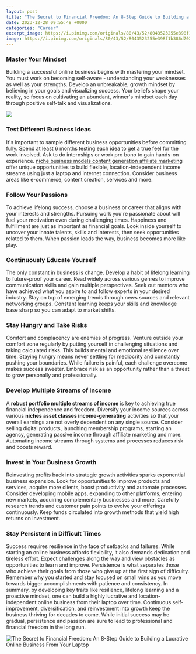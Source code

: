 ```yaml
---
layout: post
title: "The Secret to Financial Freedom: An 8-Step Guide to Building a Lucrative Online Business From Your Laptop"
date: 2023-12-28 09:55:48 +0000
categories: "Career"
excerpt_image: https://i.pinimg.com/originals/80/43/52/8043523255e398f1b386d70255ac0164.png
image: https://i.pinimg.com/originals/80/43/52/8043523255e398f1b386d70255ac0164.png
---
```


### Master Your Mindset
Building a successful online business begins with mastering your mindset. You must work on becoming self-aware - understanding your weaknesses as well as your strengths. Develop an unbreakable, growth mindset by believing in your goals and visualizing success. Your beliefs shape your reality, so focus on cultivating an abundant, winner's mindset each day through positive self-talk and visualizations.

![](https://www.moneylogue.com/wp-content/uploads/financial-freedom.jpg)
### Test Different Business Ideas 
It's important to sample different business opportunities before committing fully. Spend at least 6 months testing each idea to get a true feel for the work involved. Ask to do internships or work pro bono to gain hands-on experience. [niche business models content generation affiliate marketing](https://store.fi.io.vn/womens-pitbull-mom-funny-valentines-day-dog-lovers-bully-pitty-1-3) offer unique opportunities to build flexible, location-independent income streams using just a laptop and internet connection. Consider business areas like e-commerce, content creation, services and more.
### Follow Your Passions
To achieve lifelong success, choose a business or career that aligns with your interests and strengths. Pursuing work you're passionate about will fuel your motivation even during challenging times. Happiness and fulfillment are just as important as financial goals. Look inside yourself to uncover your innate talents, skills and interests, then seek opportunities related to them. When passion leads the way, business becomes more like play.
### Continuously Educate Yourself
The only constant in business is change. Develop a habit of lifelong learning to future-proof your career. Read widely across various genres to improve communication skills and gain multiple perspectives. Seek out mentors who have achieved what you aspire to and follow experts in your desired industry. Stay on top of emerging trends through news sources and relevant networking groups. Constant learning keeps your skills and knowledge base sharp so you can adapt to market shifts. 
### Stay Hungry and Take Risks
Comfort and complacency are enemies of progress. Venture outside your comfort zone regularly by putting yourself in challenging situations and taking calculated risks. This builds mental and emotional resilience over time. Staying hungry means never settling for mediocrity and constantly pushing your boundaries. While failure is painful, each challenge overcome makes success sweeter. Embrace risk as an opportunity rather than a threat to grow personally and professionally.
### Develop Multiple Streams of Income
A **robust portfolio multiple streams of income** is key to achieving true financial independence and freedom. Diversify your income sources across various **niches asset classes income-generating** activities so that your overall earnings are not overly dependent on any single source. Consider selling digital products, launching membership programs, starting an agency, generating passive income through affiliate marketing and more. Automating income streams through systems and processes reduces risk and boosts reward. 
### Invest in Your Business Growth 
Reinvesting profits back into strategic growth activities sparks exponential business expansion. Look for opportunities to improve products and services, acquire more clients, boost productivity and automate processes. Consider developing mobile apps, expanding to other platforms, entering new markets, acquiring complementary businesses and more. Carefully research trends and customer pain points to evolve your offerings continuously. Keep funds circulated into growth methods that yield high returns on investment.
### Stay Persistent in Difficult Times
Success requires resilience in the face of setbacks and failures. While starting an online business affords flexibility, it also demands dedication and tireless effort. Expect challenges along the way and view obstacles as opportunities to learn and improve. Persistence is what separates those who achieve their goals from those who give up at the first sign of difficulty. Remember why you started and stay focused on small wins as you move towards bigger accomplishments with patience and consistency.
In summary, by developing key traits like resilience, lifelong learning and a proactive mindset, one can build a highly lucrative and location-independent online business from their laptop over time. Continuous self-improvement, diversification, and reinvestment into growth keep the business thriving for decades to come. While initial success may be gradual, persistence and passion are sure to lead to professional and financial freedom in the long run.

![The Secret to Financial Freedom: An 8-Step Guide to Building a Lucrative Online Business From Your Laptop](https://i.pinimg.com/originals/80/43/52/8043523255e398f1b386d70255ac0164.png)